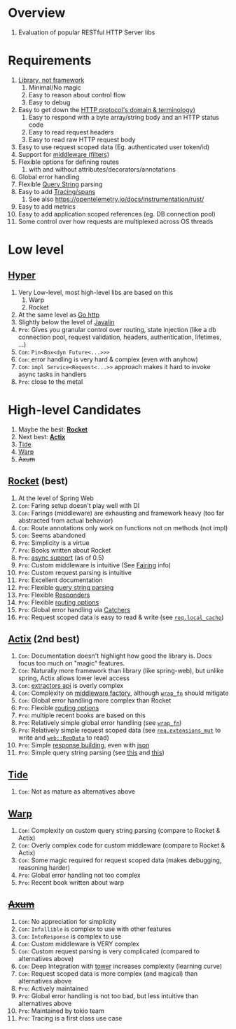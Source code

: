 # Overview
1. Evaluation of popular RESTful HTTP Server libs


# Requirements
1. [Library, not framework](../common/libraries.md)
    1. Minimal/No magic
    1. Easy to reason about control flow
    1. Easy to debug
1. Easy to get down the [HTTP protocol's domain & terminology)](https://en.wikipedia.org/wiki/HTTP)
    1. Easy to respond with a byte array/string body and an HTTP status code
    1. Easy to read request headers
    1. Easy to read raw HTTP request body
1. Easy to use request scoped data (Eg. authenticated user token/id)
1. Support for [middleware (filters)](https://drstearns.github.io/tutorials/gomiddleware/)
1. Flexible options for defining routes
    1. with and without attributes/decorators/annotations
1. Global error handling
1. Flexible [Query String](https://en.wikipedia.org/wiki/Query_string) parsing
1. Easy to add [Tracing/spans](https://opentelemetry.io/docs/concepts/)
    1. See also https://opentelemetry.io/docs/instrumentation/rust/
1. Easy to add metrics
1. Easy to add application scoped references (eg. DB connection pool)
1. Some control over how requests are multiplexed across OS threads


# Low level
## [Hyper](https://hyper.rs/)
1. Very Low-level, most high-level libs are based on this
    1. Warp
    1. Rocket
1. At the same level as [Go http](https://pkg.go.dev/net/http)
1. Slightly below the level of [Javalin](https://javalin.io/)
1. `Pro`: Gives you granular control over routing, state injection (like a db connection pool, request validation, headers, authentication, lifetimes, ...)
1. `Con`: `Pin<Box<dyn Future<...>>>`
1. `Con`: error handling is very hard & complex (even with anyhow)
1. `Con`: `impl Service<Request<...>>` approach makes it hard to invoke async tasks in handlers
1. `Pro`: close to the metal


# High-level Candidates
1. Maybe the best: [**Rocket**](https://rocket.rs/)
1. Next best: [**Actix**](https://actix.rs/)
1. [Tide](https://github.com/http-rs/tide)
1. [Warp](https://github.com/seanmonstar/warp)
1. ~~Axum~~


## [Rocket](https://rocket.rs/v0.5/guide/overview/) (best)
1. At the level of Spring Web
1. `Con`: Faring setup doesn't play well with DI
1. `Con`: Farings (middleware) are exhausting and framework heavy (too far abstracted from actual behavior)
1. `Con`: Route annotations only work on functions not on methods (not impl)
1. `Con`: Seems abandoned
1. `Pro`: Simplicity is a virtue
1. `Pro`: Books written about Rocket
1. `Pro`: [async support](https://rocket.rs/v0.5/guide/overview/#futures-and-async) (as of 0.5)
1. `Pro`: Custom middleware is intuitive (See [Fairing](https://api.rocket.rs/v0.4/rocket/fairing/trait.Fairing.html) info)
1. `Pro`: Custom request parsing is intuitive
1. `Pro`: Excellent documentation
1. `Pro`: Flexible [query string parsing](https://docs.rs/rocket/latest/rocket/http/uri/struct.Query.html)
1. `Pro`: Flexible [Responders](https://docs.rs/rocket/latest/rocket/response/struct.Builder.html)
1. `Pro`: Flexible [routing options](https://api.rocket.rs/v0.4/rocket/macro.routes.html)
1. `Pro`: Global error handling via [Catchers](https://rocket.rs/v0.5/guide/requests/#error-catchers)
1. `Pro`: Request scoped data is easy to read & write (see [`req.local_cache`](https://api.rocket.rs/v0.4/rocket/request/struct.Request.html#method.local_cache))


## [Actix](https://actix.rs/) (2nd best)
1. `Con`: Documentation doesn't highlight how good the library is.  Docs focus too much on "magic" features.
1. `Con`: Naturally more framework than library (like spring-web), but unlike spring, Actix allows lower level access
1. `Con`: [extractors api](https://actix.rs/docs/extractors/) is overly complex
1. `Con`: Complexity on [middleware factory](https://docs.rs/actix-web/latest/actix_web/middleware/index.html#example), although [`wrap_fn`](https://docs.rs/actix-web/4.4.0/actix_web/struct.App.html#method.wrap_fn) should mitigate
1. `Con`: Global error handling more complex than Rocket
1. `Pro`: Flexible [routing options](https://actix.rs/docs/url-dispatch/)
1. `Pro`: multiple recent books are based on this
1. `Pro`: Relatively simple global error handling (see [`wrap_fn`](https://docs.rs/actix-web/4.4.0/actix_web/struct.App.html#method.wrap_fn))
1. `Pro`: Relatively simple request scoped data (see [`req.extensions_mut`](https://docs.rs/actix-web/latest/actix_web/struct.HttpRequest.html#method.extensions_mut) to write and [`web::ReqData`](https://docs.rs/actix-web/latest/actix_web/web/struct.ReqData.html) to read)
1. `Pro`: Simple [response building](https://docs.rs/actix-web/4.4.0/actix_web/struct.HttpResponseBuilder.html), even with [json](https://docs.rs/actix-web/4.4.0/actix_web/struct.HttpResponseBuilder.html#method.json)
1. `Pro`: Simple query string parsing (see [this](https://actix.rs/docs/extractors/#query) and [this](https://docs.rs/actix-web/latest/actix_web/web/struct.Query.html#method.from_query))


## [Tide](https://github.com/http-rs/tide)
1. `Con`: Not as mature as alternatives above


## [Warp](https://github.com/seanmonstar/warp)
1. `Con`: Complexity on custom query string parsing (compare to Rocket & Actix)
1. `Con`: Overly complex code for custom middleware (compare to Rocket & Actix)
1. `Con`: Some magic required for request scoped data (makes debugging, reasoning harder)
1. `Pro`: Global error handling not too complex
1. `Pro`: Recent book written about warp


## [~~Axum~~](https://docs.rs/axum/latest/axum/)
1. `Con`: No appreciation for simplicity
1. `Con`: `Infallible` is complex to use with other features
1. `Con`: `IntoResponse` is complex to use
1. `Con`: Custom middleware is VERY complex
1. `Con`: Custom request parsing is very complicated (compared to alternatives above)
1. `Con`: Deep Integration with [tower](https://docs.rs/tower/latest/tower/) increases complexity (learning curve)
1. `Con`: Request scoped data is more complex (and magical) than alternatives above
1. `Pro`: Actively maintained
1. `Pro`: Global error handling is not too bad, but less intuitive than alternatives above
1. `Pro`: Maintained by tokio team
1. `Pro`: Tracing is a first class use case
